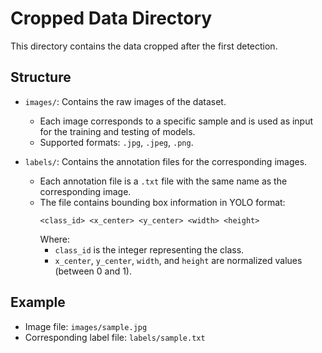 # Cropped Data Directory

This directory contains the data cropped after the first detection.

## Structure
- `images/`: Contains the raw images of the dataset.
  - Each image corresponds to a specific sample and is used as input for the training and testing of models.
  - Supported formats: `.jpg`, `.jpeg`, `.png`.

- `labels/`: Contains the annotation files for the corresponding images.
  - Each annotation file is a `.txt` file with the same name as the corresponding image.
  - The file contains bounding box information in YOLO format:
    ```
    <class_id> <x_center> <y_center> <width> <height>
    ```
    Where:
      - `class_id` is the integer representing the class.
      - `x_center`, `y_center`, `width`, and `height` are normalized values (between 0 and 1).

## Example
- Image file: `images/sample.jpg`
- Corresponding label file: `labels/sample.txt`
